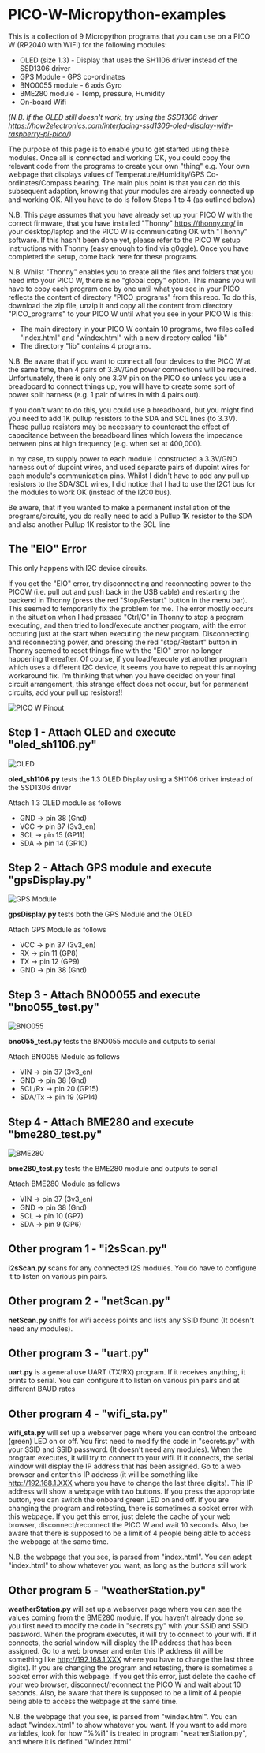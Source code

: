 # PICO-W-Micropython-examples
This is a collection of 9 Micropython programs that you can use on a PICO W (RP2040 with WIFI) for the following modules:
 - OLED (size 1.3) - Display that uses the SH1106 driver instead of the SSD1306 driver
 - GPS Module      - GPS co-ordinates
 - BNO0055 module  - 6 axis Gyro
 - BME280 module   - Temp, pressure, Humidity
 - On-board Wifi 

_(N.B. If the OLED still doesn't work, try using the SSD1306 driver https://how2electronics.com/interfacing-ssd1306-oled-display-with-raspberry-pi-pico/)_

The purpose of this page is to enable you to get started using these modules. Once all is connected and working OK, you could copy the relevant code from the programs to create your own "thing" e.g. Your own webpage that displays values of Temperature/Humidity/GPS Co-ordinates/Compass bearing. The main plus point is that you can do this subsequent adaption, knowing that your modules are already connected up and working OK. All you have to do is follow Steps 1 to 4 (as outlined below)

N.B. This page assumes that you have already set up your PICO W with the correct firmware, that you have installed "Thonny" https://thonny.org/ in your desktop/laptop and the PICO W is communicating OK with "Thonny" software. If this hasn't been done yet, please refer to the PICO W setup instructions with Thonny (easy enough to find via g0ggle). Once you have completed the setup, come back here for these programs.  

N.B. Whilst "Thonny" enables you to create all the files and folders that you need into your PICO W, there is no "global copy" option. This means you will have to copy each program one by one until what you see in your PICO reflects the content of directory "PICO_programs" from this repo. To do this, download the zip file, unzip it and copy all the content from directory "PICO_programs" to your PICO W until what you see in your PICO W is this:
 - The main directory in your PICO W contain 10 programs, two files called "index.html" and "windex.html" with a new directory called "lib"
 - The directory "lib" contains 4 programs. 

N.B. Be aware that if you want to connect all four devices to the PICO W at the same time, then 4 pairs of 3.3V/Gnd power connections will be required.
Unfortunately, there is only one 3.3V pin on the PICO so unless you use a breadboard to connect things up, you will have to create some sort of power split harness (e.g. 1 pair of wires in with 4 pairs out).

If you don't want to do this, you could use a breadboard, but you might find you need to add 1K pullup resistors to the SDA and SCL lines (to 3.3V). These pullup resistors may be necessary to counteract the effect of capacitance between the breadboard lines which lowers the impedance between pins at high frequency (e.g. when set at 400,000).

In my case, to supply power to each module I constructed a 3.3V/GND harness out of dupoint wires, and used separate pairs of dupoint wires for each module's communication pins.  Whilst I didn't have to add any pull up resistors to the SDA/SCL wires, I did notice that I had to use the I2C1 bus for the modules to work OK (instead of the I2C0 bus).

Be aware, that if you wanted to make a permanent installation of the programs/circuits, you do really need to add a Pullup 1K resistor to the SDA and also another Pullup 1K resistor to the SCL line 

## The "EIO" Error
This only happens with I2C device circuits. 

If you get the "EIO" error, try disconnecting and reconnecting power to the PICOW (i.e. pull out and push back in the USB cable) and restarting the backend in Thonny (press the red "Stop/Restart" button in the menu bar). This seemed to temporarily fix the problem for me. The error mostly occurs in the situation when I had pressed "Ctrl/C" in Thonny to stop a program executing, and then tried to load/execute another program, with the error occuring just at the start when executing the new program. Disconnecting and reconnecting power, and pressing the red "stop/Restart" button in Thonny seemed to reset things fine with the "EIO" error no longer happening thereafter. Of course, if you load/execute yet another program which uses a different I2C device, it seems you have to repeat this annoying workaround fix. 
I'm thinking that when you have decided on your final circuit arrangement, this strange effect does not occur, but for permanent circuits, add your pull up resistors!!    

<img src="/images/picow_pinout.png" alt="PICO W Pinout"/>


## Step 1 - Attach OLED and execute "oled_sh1106.py"  
<img src="/images/oled_1_3_SH1106.jpg" alt="OLED"/>

**oled_sh1106.py** tests the 1.3 OLED Display using a SH1106 driver instead of the SSD1306 driver

Attach 1.3 OLED module as follows
 - GND          -> pin 38 (Gnd) 
 - VCC          -> pin 37 (3v3_en)
 - SCL          -> pin 15 (GP11)
 - SDA          -> pin 14 (GP10)

## Step 2 - Attach GPS module and execute "gpsDisplay.py" 
<img src="/images/gps module.jpg" alt="GPS Module"/>

**gpsDisplay.py** tests both the GPS Module and the OLED

Attach GPS Module as follows
 - VCC          -> pin 37 (3v3_en)
 - RX           -> pin 11 (GP8)
 - TX           -> pin 12 (GP9)
 - GND          -> pin 38 (Gnd) 

## Step 3 - Attach BNO0055 and execute "bno055_test.py" 
<img src="/images/BNO055.jpg" alt="BNO055"/>

**bno055_test.py** tests the BNO055 module and outputs to serial

Attach BNO055 Module as follows
 - VIN          -> pin 37 (3v3_en)
 - GND          -> pin 38 (Gnd) 
 - SCL/Rx       -> pin 20 (GP15)
 - SDA/Tx       -> pin 19 (GP14)

## Step 4 - Attach BME280 and execute "bme280_test.py" 
<img src="/images/bme280.jpg" alt="BME280"/>

**bme280_test.py** tests the BME280 module and outputs to serial

Attach BME280 Module as follows
 - VIN          -> pin 37 (3v3_en)
 - GND          -> pin 38 (Gnd) 
 - SCL          -> pin 10 (GP7)
 - SDA          -> pin  9 (GP6)

## Other program 1 - "i2sScan.py"
**i2sScan.py** scans for any connected I2S modules. You do have to configure it to listen on various pin pairs.

## Other program 2 - "netScan.py"
**netScan.py** sniffs for wifi access points and lists any SSID found (It doesn't need any modules).

## Other program 3 - "uart.py"
**uart.py** is a general use UART (TX/RX) program. If it receives anything, it prints to serial. You can configure it to listen on various pin pairs and at different BAUD rates

## Other program 4 - "wifi_sta.py"
**wifi_sta.py** will set up a webserver page where you can control the onboard (green) LED on or off. You first need to modify the code in "secrets.py" with your SSID and SSID password. (It doesn't need any modules). When the program executes, it will try to connect to your wifi. If it connects, the serial window will display the IP address that has been assigned. Go to a web browser and enter this IP address (it will be something like http://192.168.1.XXX where you have to change the last three digits). This IP address will show a webpage with two buttons. If you press the appropriate button, you can switch the onboard green LED on and off. If you are changing the program and retesting, there is sometimes a socket error with this webpage. If you get this error, just delete the cache of your web browser, disconnect/reconnect the PICO W and wait 10 seconds. Also, be aware that there is supposed to be a limit of 4 people being able to access the webpage at the same time.

N.B. the webpage that you see, is parsed from "index.html". You can adapt "index.html" to show whatever you want, as long as the buttons still work

## Other program 5 - "weatherStation.py"
**weatherStation.py** will set up a webserver page where you can see the values coming from the BME280 module. If you haven't already done so, you first need to modify the code in "secrets.py" with your SSID and SSID password. When the program executes, it will try to connect to your wifi. If it connects, the serial window will display the IP address that has been assigned. Go to a web browser and enter this IP address (it will be something like http://192.168.1.XXX where you have to change the last three digits). If you are changing the program and retesting, there is sometimes a socket error with this webpage. If you get this error, just delete the cache of your web browser, disconnect/reconnect the PICO W and wait about 10 seconds. Also, be aware that there is supposed to be a limit of 4 people being able to access the webpage at the same time.

N.B. the webpage that you see, is parsed from "windex.html". You can adapt "windex.html" to show whatever you want. If you want to add more variables, look for how "%%i1" is treated in program "weatherStation.py", and where it is defined "Windex.html" 
